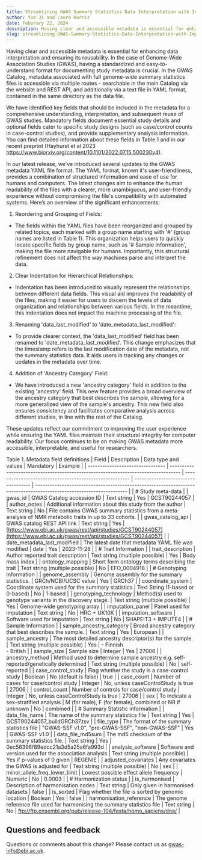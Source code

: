 ```yaml
---
title: Streamlining GWAS Summary Statistics Data Interpretation with Improved YAML Metadata
author: Yue Ji and Laura Harris
date: Feburary 22, 2024
description: Having clear and accessible metadata is essential for enhancing data interpretation and ensuring its reusability. In the case of Genome-Wide Association Studies (GWAS), having a standardized and easy-to-understand format for documenting study metadata is crucial. In the GWAS Catalog, metadata associated with full genome-wide summary statistics files is accessible via multiple routes - searchable in the main Catalog via the website and REST API, 
slug: streamlining-GWAS-Summary-Statistics-Data-Interpretation-with-Improved-YAML-Metadata
---
```


Having clear and accessible metadata is essential for enhancing data interpretation and ensuring its reusability. In the case of Genome-Wide Association Studies (GWAS), having a standardized and easy-to-understand format for documenting study metadata is crucial. In the GWAS Catalog, metadata associated with full genome-wide summary statistics files is accessible via multiple routes - searchable in the main Catalog via the website and REST API, and additionally via a text file in YAML format, contained in the same directory as the data file.   

We have identified key fields that should be included in the metadata for a comprehensive understanding, interpretation, and subsequent reuse of GWAS studies. Mandatory fields document essential study details and optional fields cater to specific study designs (such as case/control counts in case-control studies), and provide supplementary analysis information. You can find detailed information about these fields in Table 1 and in our recent preprint (Hayhurst et al 2023 https://www.biorxiv.org/content/10.1101/2022.07.15.500230v4).

In our latest release, we've introduced several updates to the GWAS metadata YAML file format. The YAML format, known it's user-friendliness, provides a combination of structured information and ease of use for humans and computers. The latest changes aim to enhance the human readability of the files with a clearer, more unambiguous, and user-friendly experience without compromising the file's compatibility with automated systems. Here’s an overview of the significant enhancements:

1. Reordering and Grouping of Fields:
* The fields within the YAML files have been reorganized and grouped by related topics, each marked with a group name starting with '#' (group names are listed in Table 1). This organization helps users to quickly locate specific fields by group name, such as '# Sample Information', making the file more navigable for humans. Importantly, this structural refinement does not affect the way machines parse and interpret the data.

2. Clear Indentation for Hierarchical Relationships:
* Indentation has been introduced to visually represent the relationships between different data fields. This visual aid improves the readability of the files, making it easier for users to discern the levels of data organization and relationships between various fields. In the meantime, this indentation does not impact the machine processing of the file.

3. Renaming 'data_last_modified' to 'date_metadata_last_modified':
* To provide clearer context, the 'data_last_modified' field has been renamed to 'date_metadata_last_modified'. This change emphasizes that the timestamp refers to the last modification date of the metadata, not the summary statistics data. It aids users in tracking any changes or updates in the metadata over time.
 
4. Addition of 'Ancestry Category' Field:
* We have introduced a new 'ancestry category' field in addition to the existing 'ancestry' field. This new feature provides a broad overview of the ancestry category that best describes the sample, allowing for a more generalized view of the sample's ancestry.  This new field also ensures consistency and facilitates comparative analysis across different studies, in line with the rest of the Catalog. 

These updates reflect our commitment to improving the user experience while ensuring the YAML files maintain their structural integrity for computer readability. Our focus continues to be on making GWAS metadata more accessible, interpretable, and useful for researchers.


Table 1. Metadata field definitions
| Field                            | Description                                                                        | Data type and values                                    | Mandatory                           | Example                                                                                                              |
| -------------------------------- | ---------------------------------------------------------------------------------- | ------------------------------------------------------- | ----------------------------------- | -------------------------------------------------------------------------------------------------------------------- |
| \# Study meta-data               |
| gwas_id                          | GWAS Catalog accession ID                                                          | Text string                                             | Yes                                 | GCST90244057                                                                                                         |
| author_notes                     | Additional information about this study from the author                            | Text string                                             | No                                  | File contains GWAS summary statistics from a meta-analysis of NMR metabolic traits in up to 33 cohorts.              |
| gwas_catalog_api                 | GWAS catalog REST API link                                                         | Text string                                             | Yes                                 | [https://www.ebi.ac.uk/gwas/rest/api/studies/GCST90244057](https://www.ebi.ac.uk/gwas/rest/api/studies/GCST90244057) |
| date_metadata_last_modified      | The latest date that metadata YAML file was modified                               | date                                                    | Yes                                 | 2023-11-28                                                                                                           |
| \# Trait Information             |
| trait_description                | Author reported trait description                                                  | Text string (multiple possible)                         | Yes                                 | Body mass index                                                                                                      |
| ontology_mapping                 | Short form ontology terms describing the trait                                     | Text string (multiple possible)                         | No                                  |  EFO_0004918                                                                                                       |
| \# Genotyping Information        |
| genome_assembly                  | Genome assembly for the summary statistics.                                        | GRCh/NCBI/UCSC value                                    | Yes                                 | GRCh37                                                                                                               |
| coordinate_system                | Coordinate system used for the summary statistics                                  | Text String (1-based or 0-based)                        | No                                  | 1-based                                                                                                              |
| genotyping_technology            | Method(s) used to genotype variants in the discovery stage.                        | Text string (multiple possible)                         | Yes                                 |  Genome-wide genotyping array                                                                                      |
| imputation_panel                 | Panel used for imputation                                                          | Text string                                             | No                                  | HRC + UK10K                                                                                                          |
| imputation_software              | Software used for imputation                                                       | Text string                                             | No                                  | SHAPEIT3 + IMPUTE4                                                                                                   |
| \# Sample Information            |
| sample_ancestry_category         | Broad ancestry category that best describes the sample.                            | Text string                                             | Yes                                 | European                                                                                                          |
| sample_ancestry                  | The most detailed ancestry descriptor(s) for the sample.                           | Text string (multiple possible)                         | Yes                                 | \- Finnish<br>- British                                                              |
| sample_size                      | Sample size                                                                        | Integer                                                 | Yes                                 | 27006                                                                                                                |
| ancestry_method                  | Method used to determine sample ancestry e.g. self-reported/genetically determined | Text string (multiple possible)                         | No                                  | self-reported                                                                                                        |
| case_control_study               | Flag whether the study is a case-control study                                     | Boolean                                                 | No (default is false)               | true                                                                                                                 |
| case_count                       | Number of cases for case/control study                                             | Integer                                                 | No, unless caseControlStudy is true | 27006                                                                                                                |
| control_count                    | Number of controls for case/control study                                          | Integer                                                 | No, unless caseControlStudy is true | 27006                                                                                                                |
| sex                              | To indicate a sex-stratified analysis                                              | M (for male), F (for female), combined or NR if unknown | No                                  | combined                                                                                                             |
| \# Summary Statistic information |
| data_file_name                   | The name of the summary statistics file                                            | Text string                                             | Yes                                 | GCST90244057_buildGRCh37.tsv                                                                                         |
| file_type                        | The format of the summary statistics file                                          | "GWAS-SSF v1.0", "pre-GWAS-SSF", "non-GWAS-SSF"         | Yes                                 | GWAS-SSF v1.0                                                                                                        |
| data_file_md5sum                 | The md5 checksum of the summary statistics file.                                   | Text string                                             | Yes                                 | 0ec56396f89edcc21a3d5a25a6fa993d                                                                                     |
| analysis_software                | Software and version used for the association analysis                             | Text string (multiple possible)                         | Yes if p-values of 0 given          | REGENIE                                                                                                              |
| adjusted_covariates              | Any covariates the GWAS is adjusted for                                            | Text string (multiple possible)                         | No                                  |  sex                                                                                                               |
| minor_allele_freq_lower_limit    | Lowest possible effect allele frequency                                            | Numeric                                                 | No                                  | 0.0003                                                                                                               |
| \# Harmonization status          |
| is_harmonised                    | Description of harmonisation codes                                                 | Text string                                             | Only given in harmonised datasets   | false                                                                                                                |
| is_sorted                        | Flag whether the file is sorted by genomic location                                | Boolean                                                 | Yes                                 | false                                                                                                                |
| harmonisation_reference          | The genome reference file used for harmonising the summary statistics file         | Text string                                             | No                                  | ftp://ftp.ensembl.org/pub/release-104/fasta/homo_sapiens/dna/                                                        |
## Questions and feedback

Questions or comments about this change? Please contact us as gwas-info@ebi.ac.uk.

